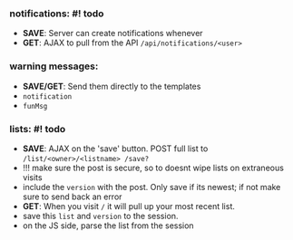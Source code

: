 ### notifications: #! todo

- **SAVE**: Server can create notifications whenever
- **GET**: AJAX to pull from the API `/api/notifications/<user>`

### warning messages:

- **SAVE/GET**: Send them directly to the templates
- `notification`
- `funMsg`

### lists: #! todo

- **SAVE**: AJAX on the 'save' button. POST full list to `/list/<owner>/<listname> /save?`
- !!! make sure the post is secure, so to doesnt wipe lists on extraneous visits
- include the `version` with the post. Only save if its newest; if not make sure to send back an error
- **GET**: When you visit `/` it will pull up your most recent list.
- save this `list` and `version` to the session.
- on the JS side, parse the list from the session